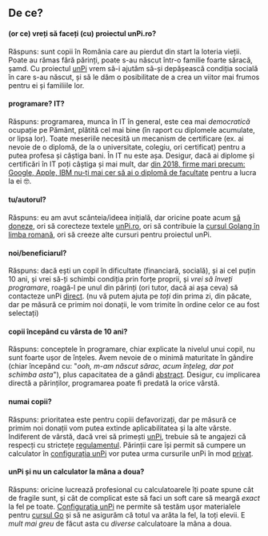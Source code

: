 ## De ce?

#### (or ce) vreți să faceți (cu) proiectul unPi.ro?

Răspuns: sunt copii în România care au pierdut din start la loteria vieții. Poate au rămas fără părinți, poate s-au născut într-o familie foarte săracă, șamd. Cu proiectul [unPi](https://www.unpi.ro/) vrem să-i ajutăm să-și depășească condiția socială în care s-au născut, și să le dăm o posibilitate de a crea un viitor mai frumos pentru ei și familiile lor.

#### programare? IT?

Răspuns: programarea, munca în IT în general, este cea mai _democratică_ ocupație pe Pământ, plătită cel mai bine (în raport cu diplomele acumulate, or lipsa lor). Toate meseriile necesită un mecanism de certificare (ex. ai nevoie de o diplomă, de la o universitate, colegiu, ori certificat) pentru a putea profesa și câștiga bani. În IT nu este așa. Desigur, dacă ai diplome și certificări în IT poți câștiga și mai mult, dar [din 2018, firme mari precum: Google, Apple, IBM nu-ți mai cer să ai o diplomă de facultate](https://www.cnbc.com/2018/08/16/15-companies-that-no-longer-require-employees-to-have-a-college-degree.html) pentru a lucra la ei 🤓.

#### tu/autorul?

Răspuns: eu am avut scânteia/ideea inițială, dar oricine poate acum [să doneze](https://www.unpi.ro/donez/), ori să corecteze textele [unPi.ro](https://www.unpi.ro/), ori să contribuie la [cursul Golang în limba romană](https://go.unpi.ro/), ori să creeze alte cursuri pentru proiectul unPi.

#### noi/beneficiarul?

Răspuns: dacă ești un copil în dificultate (financiară, socială), și ai cel puțin 10 ani, și vrei să-ți schimbi condiția prin forțe proprii, și _vrei să înveți programare_, roagă-l pe unul din părinți (ori tutor, dacă ai așa ceva) să contacteze unPi [direct](mailto:vreau@unpi.ro?subject=vreau%20sa%20primesc%20unPi). (nu vă putem ajuta pe _toți_ din prima zi, din păcate, dar pe măsură ce primim noi donații, le vom trimite în ordine celor ce au fost selectați)

#### copii începând cu vârsta de 10 ani?

Răspuns: conceptele în programare, chiar explicate la nivelul unui copil, nu sunt foarte ușor de înțeles. Avem nevoie de o minimă maturitate în gândire (chiar începând cu: "_ooh, m-am născut sărac, acum înțeleg, dar pot schimba asta_"), plus capacitatea de a gândi [abstract](https://dexonline.ro/intrare/abstract/144). Desigur, cu implicarea directă a părinților, programarea poate fi predată la orice vârstă.

#### numai copii?

Răspuns: prioritatea este pentru copiii defavorizați, dar pe măsură ce primim noi donații vom putea extinde aplicabilitatea și la alte vârste. Indiferent de vârstă, dacă vrei să primești [unPi](https://www.unpi.ro/), trebuie să te angajezi că respecți cu strictețe [regulamentul](https://www.unpi.ro/regulament/). Părinții care își permit să cumpere un calculator în [configurația unPi](https://www.unpi.ro/spec/) vor putea urma cursurile unPi în mod [privat](https://www.unpi.ro/privat/).

#### unPi și nu un calculator la mâna a doua?

Răspuns: oricine lucrează profesional cu calculatoarele îți poate spune cât de fragile sunt, și cât de complicat este să faci un soft care să meargă _exact_ la fel pe toate. [Configurația unPi](https://www.unpi.ro/spec/) ne permite să testăm ușor materialele pentru [cursul Go](https://go.unpi.ro/) și să ne asigurăm că totul va arăta la fel, la toți elevii. E _mult mai greu_ de făcut asta cu _diverse_ calculatoare la mâna a doua.
